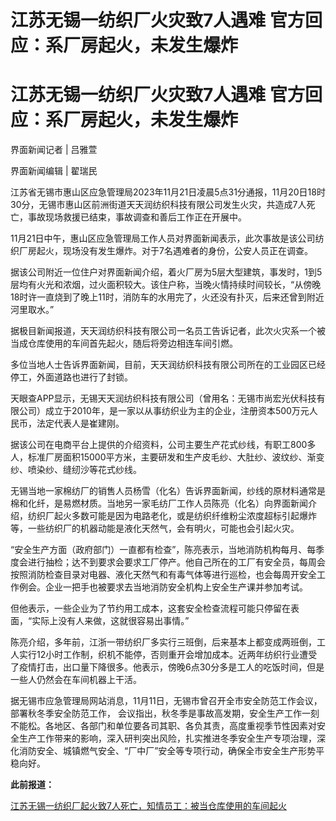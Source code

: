 # 江苏无锡一纺织厂火灾致7人遇难 官方回应：系厂房起火，未发生爆炸

# 江苏无锡一纺织厂火灾致7人遇难 官方回应：系厂房起火，未发生爆炸

界面新闻记者 | 吕雅萱

界面新闻编辑 | 翟瑞民

江苏省无锡市惠山区应急管理局2023年11月21日凌晨5点31分通报，11月20日18时30分，无锡市惠山区前洲街道天天润纺织科技有限公司发生火灾，共造成7人死亡，事故现场救援已结束，事故调查和善后工作正在开展中。

11月21日中午，惠山区应急管理局工作人员对界面新闻表示，此次事故是该公司纺织厂房起火，现场没有发生爆炸。对于7名遇难者的身份，公安人员正在调查。

据该公司附近一位住户对界面新闻介绍，着火厂房为5层大型建筑，事发时，1到5层均有火光和浓烟，过火面积较大。该住户称，当晚火情持续时间较长，“从傍晚18时许一直烧到了晚上11时，消防车的水用完了，火还没有扑灭，后来还曾到附近河里取水。”

据极目新闻报道，天天润纺织科技有限公司一名员工告诉记者，此次火灾系一个被当成仓库使用的车间首先起火，随后将旁边相连车间引燃。

多位当地人士告诉界面新闻，目前，天天润纺织科技有限公司所在的工业园区已经停工，外面道路也进行了封锁。

天眼查APP显示，无锡天天润纺织科技有限公司（曾用名：无锡市尚宏光伏科技有限公司）成立于2010年，是一家以从事纺织业为主的企业，注册资本500万元人民币，法定代表人是崔建刚。

据该公司在电商平台上提供的介绍资料，公司主要生产花式纱线，有职工800多人，标准厂房面积15000平方米，主要研发和生产皮毛纱、大肚纱、波纹纱、渐变纱、喷染纱、缝纫沙等花式纱线。

无锡当地一家棉纺厂的销售人员杨雪（化名）告诉界面新闻，纱线的原材料通常是棉和化纤，是易燃材质。当地另一家毛纺厂工作人员陈亮（化名）向界面新闻介绍，纺织厂起火多数可能是因为电路老化，或是纺织纤维粉尘浓度超标引起爆炸等，一些纺织厂的机器动能是液化天然气，会有明火，可能也会引起火灾。

“安全生产方面（政府部门）一直都有检查”，陈亮表示，当地消防机构每月、每季度会进行抽检；达不到要求会要求工厂停产。他自己所在的工厂有安全员，每周会按照消防检查目录对电器、液化天然气和有毒气体等进行巡检，也会每周开安全工作例会。企业一把手也被要求去当地消防安全机构上安全生产课并参加考试。

但他表示，一些企业为了节约用工成本，这套安全检查流程可能只停留在表面，“实际上没有人来做，这就很容易出事情。”

陈亮介绍，多年前，江浙一带纺织厂多实行三班倒，后来基本上都变成两班倒，工人实行12小时工作制，织机不能停，否则重开会增加成本。近两年纺织行业遭受了疫情打击，出口量下降很多。他表示，傍晚6点30分多是工人的吃饭时间，但是一些人仍然会在车间机器上干活。

据无锡市应急管理局网站消息，11月11日，无锡市曾召开全市安全防范工作会议，部署秋冬季安全防范工作，
会议指出，秋冬季是事故高发期，安全生产工作一刻不能松。各地区、各部门和单位要各司其职、各负其责，高度重视季节性因素对安全生产工作带来的影响，深入研判突出风险，扎实推进冬季安全生产专项治理，深化消防安全、城镇燃气安全、“厂中厂”安全等专项行动，确保全市安全生产形势平稳向好。

**此前报道：**

[江苏无锡一纺织厂起火致7人死亡，知情员工：被当仓库使用的车间起火](https://news.qq.com/rain/a/20231121A02O3W00)

